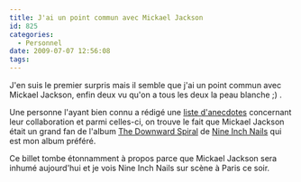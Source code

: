 ```yaml
---
title: J'ai un point commun avec Mickael Jackson
id: 825
categories:
  - Personnel
date: 2009-07-07 12:56:08
tags:
---
```


J'en suis le premier surpris mais il semble que j'ai un point commun avec Mickael Jackson, enfin deux vu qu'on a tous les deux la peau blanche ;) .

Une personne l'ayant bien connu a rédigé une [liste d'anecdotes](http://www.gearslutz.com/board/4325168-post15.html) concernant leur collaboration et parmi celles-ci, on trouve le fait que Mickael Jackson était un grand fan de l'album [The Downward Spiral](http://fr.wikipedia.org/wiki/The_Downward_Spiral) de [Nine Inch Nails](http://www.nin.com/) qui est mon album préféré.

Ce billet tombe étonnamment à propos parce que Mickael Jackson sera inhumé aujourd'hui et je vois Nine Inch Nails sur scène à Paris ce soir.